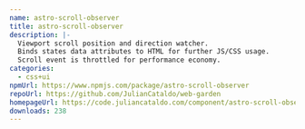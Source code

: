 ```yaml
---
name: astro-scroll-observer
title: astro-scroll-observer
description: |-
  Viewport scroll position and direction watcher.
  Binds states data attributes to HTML for further JS/CSS usage.
  Scroll event is throttled for performance economy.
categories:
  - css+ui
npmUrl: https://www.npmjs.com/package/astro-scroll-observer
repoUrl: https://github.com/JulianCataldo/web-garden
homepageUrl: https://code.juliancataldo.com/component/astro-scroll-observer
downloads: 238
---
```

